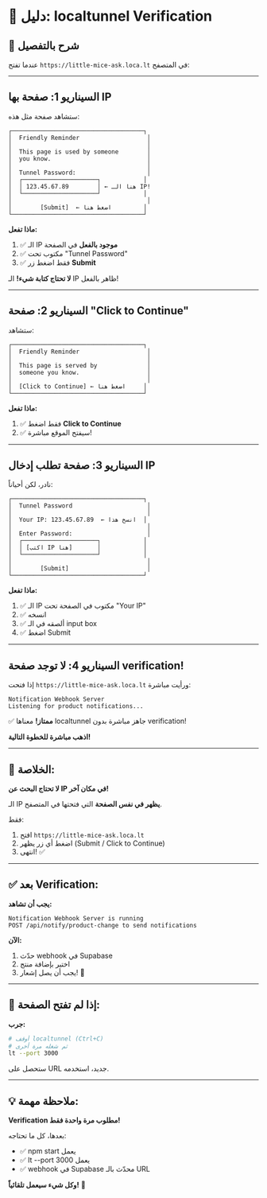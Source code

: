 # 🔐 دليل: localtunnel Verification

## 📖 شرح بالتفصيل

عندما تفتح `https://little-mice-ask.loca.lt` في المتصفح:

---

## السيناريو 1: صفحة بها IP

ستشاهد صفحة مثل هذه:

```
┌─────────────────────────────────────┐
│  Friendly Reminder                   │
│                                      │
│  This page is used by someone        │
│  you know.                           │
│                                      │
│  Tunnel Password:                    │
│  ┌─────────────────────┐            │
│  │ 123.45.67.89        │ ← هنا الـ IP!
│  └─────────────────────┘            │
│                                      │
│        [Submit]  ← اضغط هنا         │
└─────────────────────────────────────┘
```

**ماذا تفعل:**
1. ✅ الـ IP **موجود بالفعل** في الصفحة
2. ✅ مكتوب تحت "Tunnel Password"
3. ✅ فقط اضغط زر **Submit**

**لا تحتاج كتابة شيء!** الـ IP ظاهر بالفعل!

---

## السيناريو 2: صفحة "Click to Continue"

ستشاهد:

```
┌─────────────────────────────────────┐
│  Friendly Reminder                   │
│                                      │
│  This page is served by              │
│  someone you know.                   │
│                                      │
│  [Click to Continue] ← اضغط هنا     │
└─────────────────────────────────────┘
```

**ماذا تفعل:**
1. ✅ فقط اضغط **Click to Continue**
2. ✅ سيفتح الموقع مباشرة!

---

## السيناريو 3: صفحة تطلب إدخال IP

نادر، لكن أحياناً:

```
┌─────────────────────────────────────┐
│  Tunnel Password                     │
│                                      │
│  Your IP: 123.45.67.89  ← انسخ هذا  │
│                                      │
│  Enter Password:                     │
│  ┌─────────────────────┐            │
│  │ [اكتب IP هنا]       │            │
│  └─────────────────────┘            │
│                                      │
│        [Submit]                      │
└─────────────────────────────────────┘
```

**ماذا تفعل:**
1. ✅ الـ IP مكتوب في الصفحة تحت "Your IP"
2. ✅ انسخه
3. ✅ ألصقه في الـ input box
4. ✅ اضغط Submit

---

## السيناريو 4: لا توجد صفحة verification!

إذا فتحت `https://little-mice-ask.loca.lt` ورأيت مباشرة:

```
Notification Webhook Server
Listening for product notifications...
```

✅ **ممتاز!** معناها localtunnel جاهز مباشرة بدون verification!

**اذهب مباشرة للخطوة التالية!**

---

## 🎯 الخلاصة:

**لا تحتاج البحث عن IP في مكان آخر!**

الـ IP **يظهر في نفس الصفحة** التي فتحتها في المتصفح.

فقط:
1. افتح `https://little-mice-ask.loca.lt`
2. اضغط أي زر يظهر (Submit / Click to Continue)
3. انتهى! ✅

---

## ✅ بعد Verification:

**يجب أن تشاهد:**
```
Notification Webhook Server is running
POST /api/notify/product-change to send notifications
```

**الآن:**
1. حدّث webhook في Supabase
2. اختبر بإضافة منتج
3. يجب أن يصل إشعار! 🎉

---

## 🐛 إذا لم تفتح الصفحة:

**جرب:**
```bash
# أوقف localtunnel (Ctrl+C)
# ثم شغله مرة أخرى
lt --port 3000
```

ستحصل على URL جديد، استخدمه.

---

## 💡 ملاحظة مهمة:

**Verification مطلوب مرة واحدة فقط!**

بعدها، كل ما تحتاجه:
- ✅ npm start يعمل
- ✅ lt --port 3000 يعمل
- ✅ webhook في Supabase محدّث بالـ URL

**وكل شيء سيعمل تلقائياً!** 🚀

